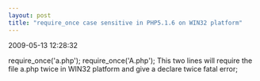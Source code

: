 ```yaml
---
layout: post
title: "require_once case sensitive in PHP5.1.6 on WIN32 platform"
---
```


<p class='meta'>2009-05-13 12:28:32</p>

require_once('a.php');
require_once('A.php');
This two lines will require the file a.php twice in WIN32 platform and give a declare twice fatal error;
